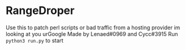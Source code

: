 # RangeDroper
 Use this to patch perl scripts or bad traffic from a hosting provider im looking at you urGoogle
 Made by Lenaed#0969 and Cycc#3915
Run `python3 run.py` to start
